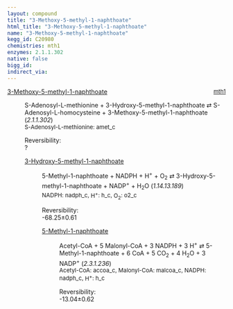 ```yaml
---
layout: compound
title: "3-Methoxy-5-methyl-1-naphthoate"
html_title: "3-Methoxy-5-methyl-1-naphthoate"
name: "3-Methoxy-5-methyl-1-naphthoate"
kegg_id: C20980
chemistries: mth1
enzymes: 2.1.1.302
native: false
bigg_id: 
indirect_via: 
---
```

<dl><dt class='rs-product'><a href='/compounds/C20980' class='link-dark' data-bs-toggle='tooltip' data-bs-html='true' data-bs-title='KEGG: C20980'>3-Methoxy-5-methyl-1-naphthoate</a><span style='float: right; max-width: 40%'><a href='/chemistries/mth1' class='link-dark opacity-50' style='font-size: small; word-wrap: anywhere;'>mth1</a></span></dt><dd><p>S-Adenosyl-L-methionine + 3-Hydroxy-5-methyl-1-naphthoate &#8644; S-Adenosyl-L-homocysteine + 3-Methoxy-5-methyl-1-naphthoate (<i>2.1.1.302</i>)<br /><span style='font-size: small;'><span data-bs-toggle='tooltip' data-bs-html='true' data-bs-title='KEGG: C00019'>S-Adenosyl-L-methionine</span>: amet_c</span><br /><div class="reversibility_info">Reversibility: <div class="progress"><div class="progress-bar bg-light" role="progressbar" style="width: 100%" aria-valuenow="0" aria-valuemin="0" aria-valuemax="100"></div></div><span>?</span><div class="progress"><div class="progress-bar bg-light" role="progressbar" style="width: 100%" aria-valuenow="0" aria-valuemin="0" aria-valuemax="10"></div></div></div></p><dl><dt><a href='/compounds/C20805' class='link-dark' data-bs-toggle='tooltip' data-bs-html='true' data-bs-title='KEGG: C20805'>3-Hydroxy-5-methyl-1-naphthoate</a><span style='float: right; max-width: 40%'><a href='/chemistries/None' class='link-dark opacity-50' style='font-size: small; word-wrap: anywhere;'></a></span></dt><dd><p>5-Methyl-1-naphthoate + NADPH + H<sup>+</sup> + O<sub>2</sub> &#8644; 3-Hydroxy-5-methyl-1-naphthoate + NADP<sup>+</sup> + H<sub>2</sub>O (<i>1.14.13.189</i>)<br /><span style='font-size: small;'><span data-bs-toggle='tooltip' data-bs-html='true' data-bs-title='KEGG: C00005'>NADPH</span>: nadph_c, <span data-bs-toggle='tooltip' data-bs-html='true' data-bs-title='KEGG: C00080'>H<sup>+</sup></span>: h_c, <span data-bs-toggle='tooltip' data-bs-html='true' data-bs-title='KEGG: C00007'>O<sub>2</sub></span>: o2_c</span><br /><div class="reversibility_info">Reversibility: <div class="progress" style="flex-direction: row-reverse;"><div class="progress-bar bg-success" role="progressbar" style="width: 682.45%" aria-valuenow="-68.24544016700628" aria-valuemin="0" aria-valuemax="10"></div></div><span>-68.25&plusmn;0.61</span><div class="progress"><div class="progress-bar bg-danger" role="progressbar" style="width: 0%" aria-valuenow="-68.24544016700628" aria-valuemin="0" aria-valuemax="10"></div></div></div></p><dl><dt><a href='/compounds/C20803' class='link-dark' data-bs-toggle='tooltip' data-bs-html='true' data-bs-title='KEGG: C20803'>5-Methyl-1-naphthoate</a><span style='float: right; max-width: 40%'><a href='/chemistries/None' class='link-dark opacity-50' style='font-size: small; word-wrap: anywhere;'></a></span></dt><dd><p>Acetyl-CoA + 5 Malonyl-CoA + 3 NADPH + 3 H<sup>+</sup> &#8644; 5-Methyl-1-naphthoate + 6 CoA + 5 CO<sub>2</sub> + 4 H<sub>2</sub>O + 3 NADP<sup>+</sup> (<i>2.3.1.236</i>)<br /><span style='font-size: small;'><span data-bs-toggle='tooltip' data-bs-html='true' data-bs-title='KEGG: C00024'>Acetyl-CoA</span>: accoa_c, <span data-bs-toggle='tooltip' data-bs-html='true' data-bs-title='KEGG: C00083'>Malonyl-CoA</span>: malcoa_c, <span data-bs-toggle='tooltip' data-bs-html='true' data-bs-title='KEGG: C00005'>NADPH</span>: nadph_c, <span data-bs-toggle='tooltip' data-bs-html='true' data-bs-title='KEGG: C00080'>H<sup>+</sup></span>: h_c</span><br /><div class="reversibility_info">Reversibility: <div class="progress" style="flex-direction: row-reverse;"><div class="progress-bar bg-success" role="progressbar" style="width: 130.36%" aria-valuenow="-13.0355499507904" aria-valuemin="0" aria-valuemax="10"></div></div><span>-13.04&plusmn;0.62</span><div class="progress"><div class="progress-bar bg-danger" role="progressbar" style="width: 0%" aria-valuenow="-13.0355499507904" aria-valuemin="0" aria-valuemax="10"></div></div></div></p><dl></dl></dd></dl></dd></dl></dd></dl>